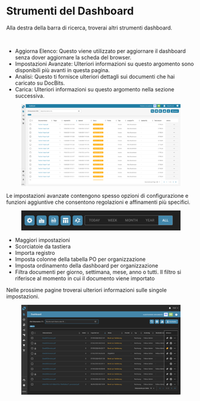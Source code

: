 # Strumenti del Dashboard

Alla destra della barra di ricerca, troverai altri strumenti dashboard.

<figure><img src="https://lh7-us.googleusercontent.com/QJpUDLYSPYvsgwyxSkaOZr5w4mdqYbWeRSckuLSbJXkgPccyFzvVK9q5p-bjXlR-q69KVZ2o--XZQGH_nCU90Sj7RNuyC1g-hJYWZRpxxILYeaTpw4afrjbdM8iatt2plPde_QtFuz7JSV1NtunRSiw" alt="" width="375"><figcaption></figcaption></figure>

* Aggiorna Elenco: Questo viene utilizzato per aggiornare il dashboard senza dover aggiornare la scheda del browser.
* Impostazioni Avanzate: Ulteriori informazioni su questo argomento sono disponibili più avanti in questa pagina.
* Analisi: Questo ti fornisce ulteriori dettagli sui documenti che hai caricato su DocBits.
* Carica: Ulteriori informazioni su questo argomento nella sezione successiva.

<figure><img src="../../.gitbook/assets/dashboard.png" alt=""><figcaption></figcaption></figure>

Le impostazioni avanzate contengono spesso opzioni di configurazione e funzioni aggiuntive che consentono regolazioni e affinamenti più specifici.

<figure><img src="../../.gitbook/assets/dashboard-tools2.png" alt=""><figcaption></figcaption></figure>

* Maggiori impostazioni
* Scorciatoie da tastiera
* Importa registro
* Imposta colonne della tabella PO per organizzazione
* Imposta ordinamento della dashboard per organizzazione
* Filtra documenti per giorno, settimana, mese, anno o tutti. Il filtro si riferisce al momento in cui il documento viene importato

Nelle prossime pagine troverai ulteriori informazioni sulle singole impostazioni.

<figure><img src="../../.gitbook/assets/Bildschirmfoto%202024-05-07%20um%2022.00.32.png" alt=""><figcaption></figcaption></figure>

